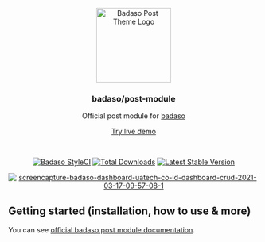 <p align="center">
  <a href="https://badaso-post-theme.uatech.co.id/">
    <img src="https://badaso-post.uatech.co.id/img/badaso-post-logo.png" width="150px" alt="Badaso Post Theme Logo" />
  </a>
</p>
<h3 align="center">badaso/post-module</h3>
<p align="center">Official post module for  <a href="https://github.com/uasoft-indonesia/badaso">badaso</a></p>
<p align="center"><a href="https://badaso-demo.uatech.co.id/post" target="_blank">Try live demo</a></p>
<br />

<p align="center">
<a href="https://github.styleci.io/repos/347838630"><img src="https://github.styleci.io/repos/347838630/shield" alt="Badaso StyleCI"></a>
<a href="https://packagist.org/packages/uasoft-indonesia/badaso"><img src="https://img.shields.io/packagist/dt/badaso/core" alt="Total Downloads"></a>
<a href="https://packagist.org/packages/uasoft-indonesia/badaso"><img src="https://img.shields.io/packagist/v/badaso/core" alt="Latest Stable Version"></a>
</p>

<p align="center">
  <a href="https://badaso-docs.uatech.co.id/">
    <img src="https://badaso-post.uatech.co.id/img/badaso-post-module-preview.png" alt="screencapture-badaso-dashboard-uatech-co-id-dashboard-crud-2021-03-17-09-57-08-1" />
  </a>
</p>

## Getting started (installation, how to use & more)

You can see <a href="https://badaso-post.uatech.co.id" target="_blank">official badaso post module documentation</a>.
